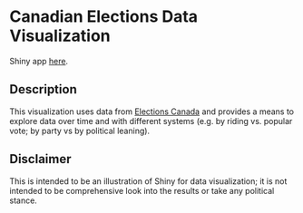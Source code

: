 # Canadian Elections Data Visualization

Shiny app [here](https://mitchalexbailey.shinyapps.io/canada_elections/).

## Description
This visualization uses data from [Elections Canada](https://www.elections.ca/content.aspx?section=res&dir=rep/off&document=index&lang=e#officialvoting) and provides a means to explore data over time and with different systems (e.g. by riding vs. popular vote; by party vs by political leaning).

## Disclaimer
This is intended to be an illustration of Shiny for data visualization; it is not intended to be comprehensive look into the results or take any political stance.
